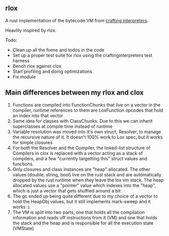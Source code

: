rlox
---

A rust implementation of the bytecode VM from [crafting interpreters](https://craftinginterpreters.com/).

Heavlily inspired by rlox.

Todo:
-  Clean up all the fixme and todos in the code
-  Set up a proper test suite for rlox using the craftinginterpreters test harness
-  Bench rlox against clox
-  Start profiling and doing optimizations
-  Fix module

Main differences between my rlox and clox
---
1. Functions are compiled into FunctionChunks that live on a vector in the compiler, runtime references to them are LoxFunction opcodes that hold an index into that vector
2. Same idea for classes with ClassChunks. Due to this we can inherit superclasses at compile time instead of runtime
3. Variable resolution was moved into it's own struct, Resolver, to manage the recursive nature of it. It doesn't 100% work to Lox spec, but it works for simple closures
4. For both the Resolver and the Compiler, the linked-list structure of Compilers in clox is replaced with a vector acting as a stack of compilers, and a few "currently targetting this" struct values and functions.
5. Only closures and class instances are "heap" allocated. The other values (double, string, bool) live on the rust stack and are automatically dropped by the rust runtime when they leave the lox vm stack. The heap allocated values use a "pointer" value which indexes into the "heap", which is just a vector that gets shuffled around a bit
6. The gc ended up being quite different due to my choice of a vector to hold the HeapObj values, but it still implements mark-sweep and it works :).
7. The VM is split into two parts, one that holds all the compilation information and reads off instructions from it (VM) and one that holds the stack and the heap and is responsible for all the execution state (VMState)
